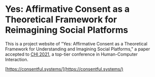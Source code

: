 # Yes: Affirmative Consent as a Theoretical Framework for Reimagining Social Platforms
This is a project website of "Yes: Affirmative Consent as a Theoretical Framework for Understanding and Imagining Social Platforms," a paper accepted to [CHI 2021](https://chi2021.acm.org/), a top-tier conference in Human-Computer Interaction. 

[https://consentful.systems/](https://consentful.systems/)
